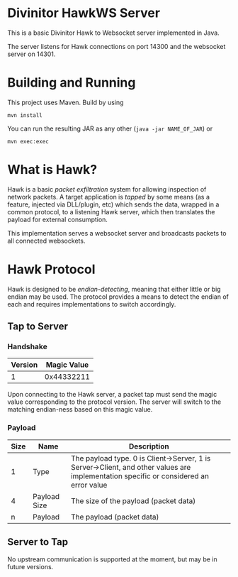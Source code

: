 # Divinitor HawkWS Server

This is a basic Divinitor Hawk to Websocket server implemented in Java.

The server listens for Hawk connections on port 14300 and the websocket server on 14301.

# Building and Running

This project uses Maven. Build by using

```
mvn install
```

You can run the resulting JAR as any other (`java -jar NAME_OF_JAR`) or

```
mvn exec:exec
```

# What is Hawk?

Hawk is a basic *packet exfiltration* system for allowing inspection of 
network packets. A target application is *tapped* by some means (as a 
feature, injected via DLL/plugin, etc) which sends the data, wrapped in 
a common protocol, to a listening Hawk server, which then translates the 
payload for external consumption.

This implementation serves a websocket server and broadcasts packets 
to all connected websockets.

# Hawk Protocol

Hawk is designed to be *endian-detecting*, meaning that either little or 
big endian may be used. The protocol provides a means to detect the 
endian of each and requires implementations to switch accordingly.

## Tap to Server

### Handshake

| Version | Magic Value |
|---------|-------------|
| 1 | 0x44332211 |

Upon connecting to the Hawk server, a packet tap must send the magic value corresponding to the protocol version. The server will switch to the matching endian-ness based on this magic value.

### Payload

| Size | Name | Description |
|------|------|-------------|
| 1 | Type | The payload type. 0 is Client->Server, 1 is Server->Client, and other values are implementation specific or considered an error value |
| 4 | Payload Size | The size of the payload (packet data) |
| n | Payload | The payload (packet data) |

## Server to Tap

No upstream communication is supported at the moment, but may be 
in future versions.
